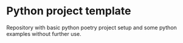 # Python project template

Repository with basic python poetry project setup and some python examples without further use.
